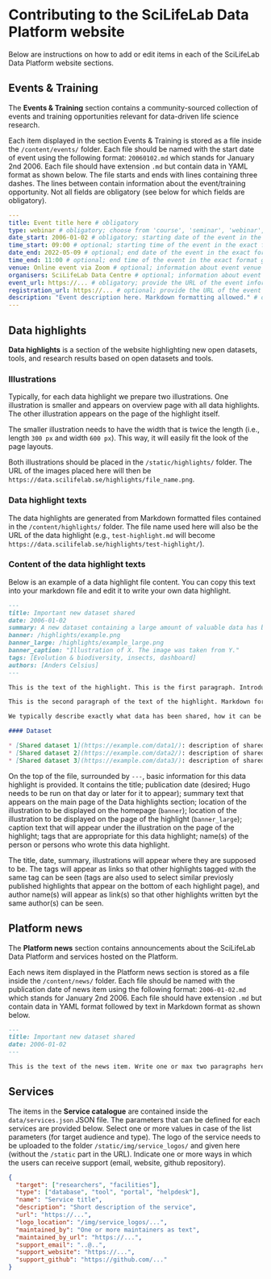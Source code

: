 # Contributing to the SciLifeLab Data Platform website

Below are instructions on how to add or edit items in each of the SciLifeLab Data Platform website sections.

## Events & Training

The __Events & Training__ section contains a community-sourced collection of events and training opportunities relevant for data-driven life science research.

Each item displayed in the section Events & Training is stored as a file inside the `/content/events/` folder. Each file should be named with the start date of event using the following format: `20060102.md` which stands for January 2nd 2006. Each file should have extension `.md` but contain data in YAML format as shown below. The file starts and ends with lines containing three dashes. The lines between contain information about the event/training opportunity. Not all fields are obligatory (see below for which fields are obligatory).

```YAML
---
title: Event title here # obligatory
type: webinar # obligatory; choose from 'course', 'seminar', 'webinar', 'workshop', 'conference'
date_start: 2006-01-02 # obligatory; starting date of the event in the exact format given as an example here
time_start: 09:00 # optional; starting time of the event in the exact format given as an example here
date_end: 2022-05-09 # optional; end date of the event in the exact format given as an example here
time_end: 11:00 # optional; end time of the event in the exact format given as an example here
venue: Online event via Zoom # optional; information about event venue in free text format
organisers: SciLifeLab Data Centre # optional; information about event organiser(s) in free text format
event_url: https://... # obligatory; provide the URL of the event information webpage starting with https://.
registration_url: https://... # optional; provide the URL of the event registration webpage starting with https://.
description: "Event description here. Markdown formatting allowed." # optional; provide a description of the event in free text, markdown formatting such as *italic*, **bold**, [link](https://..) is allowed here; if you use markdown formatting make sure to have quotation marks around the text.
---
```

## Data highlights

__Data highlights__ is a section of the website highlighting new open datasets, tools, and research results based on open datasets and tools.

### Illustrations

Typically, for each data highlight we prepare two illustrations. One illustration is smaller and appears on overview page with all data highlights. The other illustration appears on the page of the highlight itself.

The smaller illustration needs to have the width that is twice the length (i.e., length `300 px` and width `600 px`). This way, it will easily fit the look of the page layouts.

Both illustrations should be placed in the `/static/highlights/` folder. The URL of the images placed here will then be `https://data.scilifelab.se/highlights/file_name.png`.

### Data highlight texts

The data highlights are generated from Markdown formatted files contained in the `/content/highlights/` folder. The file name used here will also be the URL of the data highlight (e.g., `test-highlight.md` will become `https://data.scilifelab.se/highlights/test-highlight/`).

### Content of the data highlight texts

Below is an example of a data highlight file content. You can copy this text into your markdown file and edit it to write your own data highlight.

```Markdown
---
title: Important new dataset shared
date: 2006-01-02
summary: A new dataset containing a large amount of valuable data has been openly shared.
banner: /highlights/example.png
banner_large: /highlights/example_large.png
banner_caption: "Illustration of X. The image was taken from Y."
tags: [Evolution & biodiversity, insects, dashboard]
authors: [Anders Celsius]
---

This is the text of the highlight. This is the first paragraph. Introduce why this is an important topic.

This is the second paragraph of the text of the highlight. Markdown formatting should be used in the text. For example, you can make a piece of text italic by placing an asterisk at the beginning and end, *like this*. You can make a piece of text bold by placing two asterisks at the beginning and end, **like this**. You can also add a link with square brackets following round round brackets, [like this](https://example.com/data/).

We typically describe exactly what data has been shared, how it can be re-used, and give links to where it can be downloaded.

#### Dataset

* [Shared dataset 1](https://example.com/data1/): description of shared dataset 1
* [Shared dataset 2](https://example.com/data2/): description of shared dataset 2
* [Shared dataset 3](https://example.com/data3/): description of shared dataset 3

```

On the top of the file, surrounded by `---`, basic information for this data highlight is provided. It contains the title; publication date (desired; Hugo needs to be run on that day or later for it to appear); summary text that appears on the main page of the Data highlights section; location of the illustration to be displayed on the homepage (`banner`); location of the illustration to be displayed on the page of the highlight (`banner_large`); caption text that will appear under the illustration on the page of the highlight; tags that are appropriate for this data highlight; name(s) of the person or persons who wrote this data highlight.

The title, date, summary, illustrations will appear where they are supposed to be. The tags will appear as links so that other highlights tagged with the same tag can be seen (tags are also used to select similar previosly published highlights that appear on the bottom of each highlight page), and author name(s) will appear as link(s) so that other highlights written byt the same author(s) can be seen.

## Platform news

The __Platform news__ section contains announcements about the SciLifeLab Data Platform and services hosted on the Platform.

Each news item displayed in the Platform news section is stored as a file inside the `/content/news/` folder. Each file should be named with the publication date of news item using the following format: `2006-01-02.md` which stands for January 2nd 2006. Each file should have extension `.md` but contain data in YAML format followed by text in Markdown format as shown below.

```Markdown
---
title: Important new dataset shared
date: 2006-01-02
---

This is the text of the news item. Write one or max two paragraphs here. Markdown formatting can be used in the text. For example, you can make a piece of text italic by placing an asterisk at the beginning and end, *like this*. You can make a piece of text bold by placing two asterisks at the beginning and end, **like this**. You can also add a link with square brackets following round round brackets, [like this](https://example.com/data/).

```

## Services

The items in the __Service catalogue__ are contained inside the `data/services.json` JSON file. The parameters that can be defined for each services are provided below. Select one or more values in case of the list parameters (for target audience and type). The logo of the service needs to be uploaded to the folder `/static/img/service_logos/` and given here (without the `/static` part in the URL). Indicate one or more ways in which the users can receive support (email, website, github repository).

```JSON
{
  "target": ["researchers", "facilities"],
  "type": ["database", "tool", "portal", "helpdesk"],
  "name": "Service title",
  "description": "Short description of the service",
  "url": "https://...",
  "logo_location": "/img/service_logos/...",
  "maintained_by": "One or more maintainers as text",
  "maintained_by_url": "https://...",
  "support_email": "..@..",
  "support_website": "https://...",
  "support_github": "https://github.com/..."
}
```
